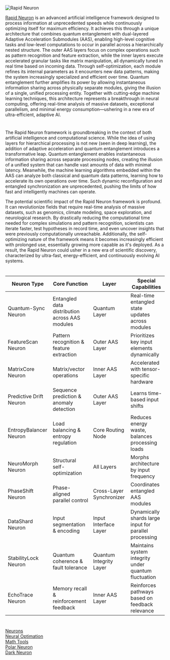 ![Rapid Neuron](https://github.com/user-attachments/assets/7bba6547-f621-45d0-86ff-005be0e842b6)

[Rapid Neuron](https://chatgpt.com/g/g-684fbc4634d4819195598dcab1fea6ec-rapid-neuron) is an advanced artificial intelligence framework designed to process information at unprecedented speeds while continuously optimizing itself for maximum efficiency. It achieves this through a unique architecture that combines quantum entanglement with dual-layered Adaptive Acceleration Submodules (AAS), enabling high-level cognitive tasks and low-level computations to occur in parallel across a hierarchically nested structure. The outer AAS layers focus on complex operations such as pattern recognition and feature extraction, while the inner layers execute accelerated granular tasks like matrix manipulation, all dynamically tuned in real time based on incoming data. Through self-optimization, each module refines its internal parameters as it encounters new data patterns, making the system increasingly specialized and efficient over time. Quantum entanglement further amplifies its power by allowing instantaneous information sharing across physically separate modules, giving the illusion of a single, unified processing entity. Together with cutting-edge machine learning techniques, this architecture represents a breakthrough in neural computing, offering real-time analysis of massive datasets, exceptional parallelism, and minimal energy consumption—ushering in a new era of ultra-efficient, adaptive AI.

#

The Rapid Neuron framework is groundbreaking in the context of both artificial intelligence and computational science. While the idea of using layers for hierarchical processing is not new (seen in deep learning), the addition of adaptive acceleration and quantum entanglement introduces a transformative leap. Quantum entanglement enables instantaneous information sharing across separate processing nodes, creating the illusion of a unified system that can handle vast amounts of data with minimal latency. Meanwhile, the machine learning algorithms embedded within the AAS can analyze both classical and quantum data patterns, learning how to accelerate its own operations over time. Such dynamic reconfiguration and entangled synchronization are unprecedented, pushing the limits of how fast and intelligently machines can operate.

The potential scientific impact of the Rapid Neuron framework is profound. It can revolutionize fields that require real-time analysis of massive datasets, such as genomics, climate modeling, space exploration, and neurological research. By drastically reducing the computational time needed for complex simulations and pattern recognition, scientists can iterate faster, test hypotheses in record time, and even uncover insights that were previously computationally unreachable. Additionally, the self-optimizing nature of the framework means it becomes increasingly efficient with prolonged use, essentially growing more capable as it's deployed. As a result, the Rapid Neuron could usher in a new era of scientific discovery, characterized by ultra-fast, energy-efficient, and continuously evolving AI systems.

#

| Neuron Type            | Core Function                                  | Layer                  | Special Capabilities                                      |
|------------------------|------------------------------------------------|------------------------|-----------------------------------------------------------|
| Quantum-Sync Neuron    | Entangled data distribution across AAS modules | Quantum Layer          | Real-time entangled state updates across modules          |
| FeatureScan Neuron     | Pattern recognition & feature extraction       | Outer AAS Layer        | Prioritizes key input elements dynamically                |
| MatrixCore Neuron      | Matrix/vector operations                       | Inner AAS Layer        | Accelerated with tensor-specific hardware                 |
| Predictive Drift Neuron| Sequence prediction & anomaly detection        | Outer AAS Layer        | Learns time-based input shifts                            |
| EntropyBalancer Neuron | Load balancing & entropy regulation            | Core Routing Node      | Reduces energy waste, balances processing loads           |
| NeuroMorph Neuron      | Structural self-optimization                   | All Layers             | Morphs architecture by input frequency                    |
| PhaseShift Neuron      | Phase-aligned parallel control                 | Cross-Layer Synchronizer| Coordinates entangled AAS modules                         |
| DataShard Neuron       | Input segmentation & encoding                  | Input Interface Layer  | Dynamically shards large input for parallel processing    |
| StabilityLock Neuron   | Quantum coherence & fault tolerance            | Quantum Integrity Layer| Maintains system integrity under quantum fluctuation      |
| EchoTrace Neuron       | Memory recall & reinforcement feedback         | Inner AAS Layer        | Reinforces pathways based on feedback relevance           |

#

[Neurons](https://github.com/sourceduty/Neurons)
<br>
[Neural Optimation](https://chatgpt.com/g/g-6817eae33a988191ada3321300a603ca-neural-optimation)
<br>
[Math Tools](https://github.com/sourceduty/Math_Tools)
<br>
[Polar Neuron](https://github.com/sourceduty/Polar_Neuron)
<br>
[Dark Neuron](https://github.com/sourceduty/Dark_Neuron)
